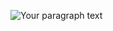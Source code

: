 ![Your paragraph text](https://github.com/kambleshreyass/Personal-Website-UI/assets/131704263/06b7ed7d-8dc2-4e98-b932-d9943137ea98)
